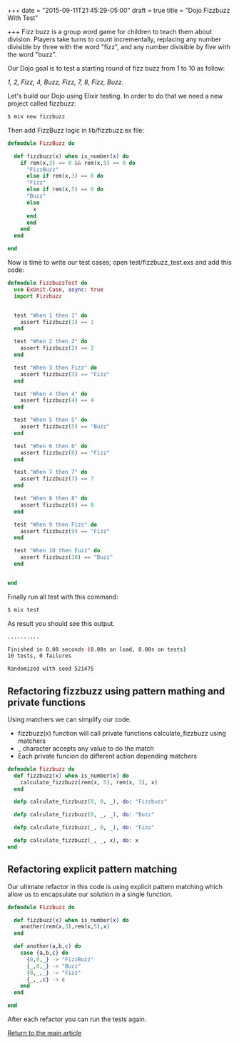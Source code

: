 +++
date = "2015-09-11T21:45:29-05:00"
draft = true
title = "Dojo Fizzbuzz With Test"

+++
Fizz buzz is a group word game for children to teach them about division. Players take turns to count incrementally, replacing any number divisible by three with the word "fizz", and any number divisible by five with the word "buzz".

Our Dojo goal is to test a starting round of fizz buzz from 1 to 10 as follow:

  *1, 2, Fizz, 4, Buzz, Fizz, 7, 8, Fizz, Buzz.*

Let's build our Dojo using Elixir testing. In order to do that we need a new project called fizzbuzz:

```bash
$ mix new fizzbuzz
```

Then add FizzBuzz logic in lib/fizzbuzz.ex file:

```elixir
defmodule FizzBuzz do

  def fizzbuzz(x) when is_number(x) do
    if rem(x,3) == 0 && rem(x,5) == 0 do
      "FizzBuzz"
      else if rem(x,3) == 0 do
      "Fizz"
      else if rem(x,5) == 0 do
      "Buzz"
      else
        x
      end
      end
    end
  end

end
```

Now is time to write our test cases; open test/fizzbuzz_test.exs and add this code:

```elixir
defmodule FizzbuzzTest do
  use ExUnit.Case, async: true
  import Fizzbuzz


  test "When 1 then 1" do
    assert fizzbuzz(1) == 1
  end

  test "When 2 then 2" do
    assert fizzbuzz(2) == 2
  end

  test "When 3 then Fizz" do
    assert fizzbuzz(3) == "Fizz"
  end

  test "When 4 then 4" do
    assert fizzbuzz(4) == 4
  end

  test "When 5 then 5" do
    assert fizzbuzz(5) == "Buzz"
  end

  test "When 6 then 6" do
    assert fizzbuzz(6) == "Fizz"
  end

  test "When 7 then 7" do
    assert fizzbuzz(7) == 7
  end

  test "When 8 then 8" do
    assert fizzbuzz(8) == 8
  end

  test "When 9 then Fizz" do
    assert fizzbuzz(9) == "Fizz"
  end

  test "When 10 then Fuzz" do
    assert fizzbuzz(10) == "Buzz"
  end


end

```

Finally run all test with this command:

```bash
$ mix test
```

As result you should see this output.

```bash
..........

Finished in 0.08 seconds (0.08s on load, 0.00s on tests)
10 tests, 0 failures

Randomized with seed 521475
```

## Refactoring fizzbuzz using pattern mathing and private functions

Using matchers we can simplify our code.

* fizzbuzz(x) function will call private functions calculate_fizzbuzz using matchers
* _ character accepts any value to do the match
* Each private funcion do different action depending matchers

```elixir
defmodule Fizzbuzz do
  def fizzbuzz(x) when is_number(x) do
    calculate_fizzbuzz(rem(x, 5), rem(x, 3), x)
  end

  defp calculate_fizzbuzz(0, 0, _), do: "Fizzbuzz"

  defp calculate_fizzbuzz(0, _, _), do: "Buzz"

  defp calculate_fizzbuzz(_, 0, _), do: "Fizz"

  defp calculate_fizzbuzz(_, _, x), do: x
end
```

## Refactoring explicit pattern matching

Our ultimate refactor in this code is using explicit pattern matching which allow us to encapsulate our solution in a single function.

```elixir
defmodule Fizzbuzz do

  def fizzbuzz(x) when is_number(x) do
    another(rem(x,3),rem(x,5),x)
  end

  def another(a,b,c) do
    case {a,b,c} do
      {0,0,_} -> "FizzBuzz"
      {_,0,_} -> "Buzz"
      {0,_,_} -> "Fizz"
      {_,_,c} -> c
    end
  end

end
```

After each refactor you can run the tests again.

[Return to the main article](/techtalk/elixir)
